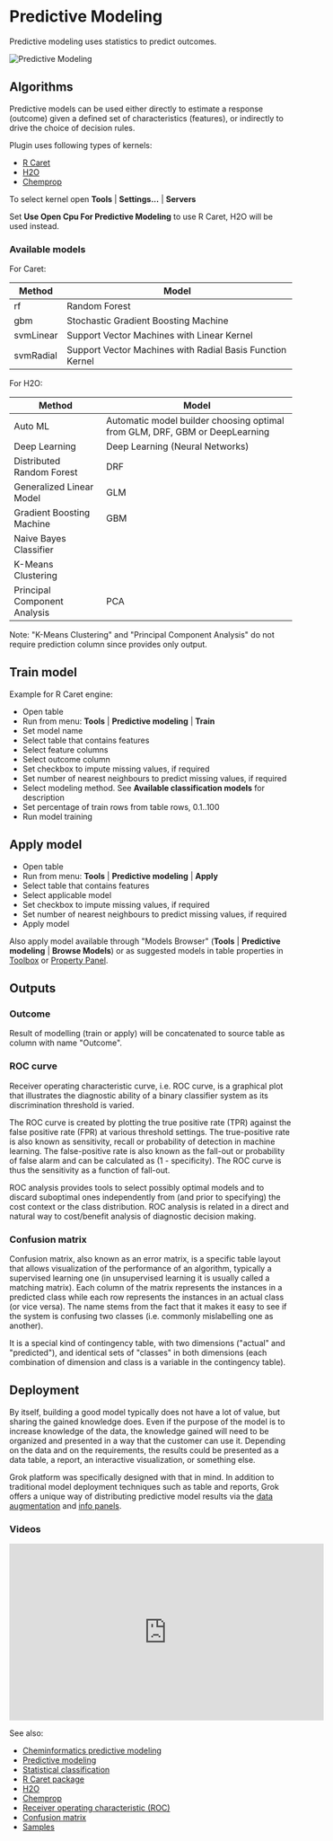 <!-- TITLE: Predictive Modeling -->
<!-- SUBTITLE: -->

# Predictive Modeling

Predictive modeling uses statistics to predict outcomes.

![Predictive Modeling](../uploads/gifs/predictive-modeling.gif "Predictive Modeling")

## Algorithms

Predictive models can be used either directly to estimate a response (outcome) given a defined 
set of characteristics (features), or indirectly to drive the choice of decision rules.

Plugin uses following types of kernels:
  * [R Caret](https://topepo.github.io/caret/index.html) 
  * [H2O](http://h2o.ai)
  * [Chemprop](https://github.com/chemprop/chemprop)
  
  
To select kernel open **Tools** | **Settings...** | **Servers** 

Set **Use Open Cpu For Predictive Modeling** to use R Caret, H2O will be used instead.

### Available models

For Caret:

| Method    | Model                                                     |
|-----------|-----------------------------------------------------------|
| rf        | Random Forest                                             |
| gbm       | Stochastic Gradient Boosting Machine                      |
| svmLinear | Support Vector Machines with Linear Kernel                |
| svmRadial | Support Vector Machines with Radial Basis Function Kernel |

For H2O:

| Method                       | Model                           |
|------------------------------|---------------------------------|
| Auto ML                      | Automatic model builder choosing optimal from GLM, DRF, GBM or DeepLearning |
| Deep Learning                | Deep Learning (Neural Networks) |
| Distributed Random Forest    | DRF                             |
| Generalized Linear Model     | GLM                             |
| Gradient Boosting Machine    | GBM                             |
| Naive Bayes Classifier       |                                 |
| K-Means Clustering           |                                 |
| Principal Component Analysis | PCA                             |

Note: "K-Means Clustering" and "Principal Component Analysis" do not require prediction column since 
provides only output. 


## Train model

Example for R Caret engine:
  * Open table
  * Run from menu: **Tools** | **Predictive modeling** | **Train**
  * Set model name
  * Select table that contains features
  * Select feature columns
  * Select outcome column
  * Set checkbox to impute missing values, if required
  * Set number of nearest neighbours to predict missing values, if required
  * Select modeling method. See **Available classification models** for description
  * Set percentage of train rows from table rows, 0.1..100
  * Run model training

## Apply model

  * Open table
  * Run from menu: **Tools** | **Predictive modeling** | **Apply**
  * Select table that contains features
  * Select applicable model
  * Set checkbox to impute missing values, if required
  * Set number of nearest neighbours to predict missing values, if required
  * Apply model
  
Also apply model available through "Models Browser" (**Tools** | **Predictive modeling** | **Browse Models**) 
or as suggested models in table properties in [Toolbox](../overview/toolbox.md) or [Property Panel](../overview/property-panel.md). 

## Outputs

### Outcome

Result of modelling (train or apply) will be concatenated to source table as column with name "Outcome".

### ROC curve

Receiver operating characteristic curve, i.e. ROC curve, is a graphical plot that illustrates the diagnostic 
ability of a binary classifier system as its discrimination threshold is varied.  
  
The ROC curve is created by plotting the true positive rate (TPR) against the false positive rate (FPR) at various 
threshold settings. The true-positive rate is also known as sensitivity, recall or probability of detection in 
machine learning. The false-positive rate is also known as the fall-out or probability of false alarm and can be 
calculated as (1 - specificity). The ROC curve is thus the sensitivity as a function of fall-out.  
  
ROC analysis provides tools to select possibly optimal models and to discard suboptimal ones independently from 
(and prior to specifying) the cost context or the class distribution. ROC analysis is related in a direct and 
natural way to cost/benefit analysis of diagnostic decision making.  
  
### Confusion matrix

Confusion matrix, also known as an error matrix, is a specific table layout that allows visualization of the
performance of an algorithm, typically a supervised learning one (in unsupervised learning it is usually called 
a matching matrix). Each column of the matrix represents the instances in a predicted class while each row 
represents the instances in an actual class (or vice versa). The name stems from the fact that it makes it
easy to see if the system is confusing two classes (i.e. commonly mislabelling one as another).  
  
It is a special kind of contingency table, with two dimensions ("actual" and "predicted"), and identical 
sets of "classes" in both dimensions (each combination of dimension and class is a variable in the contingency table).  

## Deployment

By itself, building a good model typically does not have a lot of value, but sharing the gained knowledge does. 
Even if the purpose of the model is to increase knowledge of the data, the knowledge gained will need to be organized 
and presented in a way that the customer can use it. Depending on the data and on the requirements, the
results could be presented as a data table, a report, an interactive visualization, or something else.

Grok platform was specifically designed with that in mind. In addition to traditional model deployment
techniques such as table and reports, Grok offers a unique way of distributing predictive model results via
the [data augmentation](../discover/data-augmentation.md) 
and [info panels](../discover/info-panels.md#predicting-molecule-solubility). 

### Videos

<iframe width="560" height="315" src="https://www.youtube.com/embed/tVwpRB8fikQ" frameborder="0" allow="accelerometer; autoplay; encrypted-media; gyroscope; picture-in-picture" allowfullscreen></iframe>
  
See also: 
* [Cheminformatics predictive modeling](../domains/chem/chem-predictive-modeling.md) 
* [Predictive modeling](https://en.wikipedia.org/wiki/Predictive_modelling)
* [Statistical classification](https://en.wikipedia.org/wiki/Statistical_classification)
* [R Caret package](https://topepo.github.io/caret/index.html)
* [H2O](http://h2o.ai/)
* [Chemprop](https://github.com/chemprop/chemprop)
* [Receiver operating characteristic (ROC)](https://en.wikipedia.org/wiki/Receiver_operating_characteristic)
* [Confusion matrix](https://en.wikipedia.org/wiki/Confusion_matrix)
* [Samples](https://public.datagrok.ai/js/samples/domains/data-science/predictive-model)
